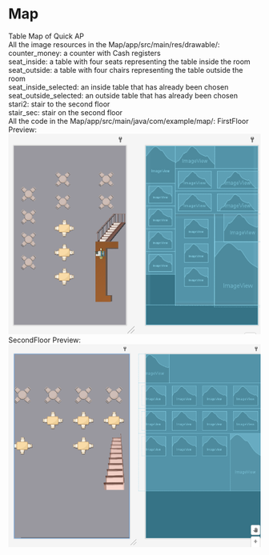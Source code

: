 # Map
Table Map of Quick AP<br />
All the image resources in the Map/app/src/main/res/drawable/:<br />
counter_money: a counter with Cash registers<br />
seat_inside: a table with four seats representing the table inside the room<br />
seat_outside: a table with four chairs representing the table outside the room<br />
seat_inside_selected: an inside table that has already been chosen<br />
seat_outside_selected: an outside table that has already been chosen<br />
stari2: stair to the second floor<br />
stair_sec: stair on the second floor<br />
All the code in the Map/app/src/main/java/com/example/map/:
FirstFloor Preview:<br />
![alt text](https://github.com/Quick-AP/Map/blob/main/f1.png?raw=true)
SecondFloor Preview:<br />
![alt text](https://github.com/Quick-AP/Map/blob/main/f2.png?raw=true)
